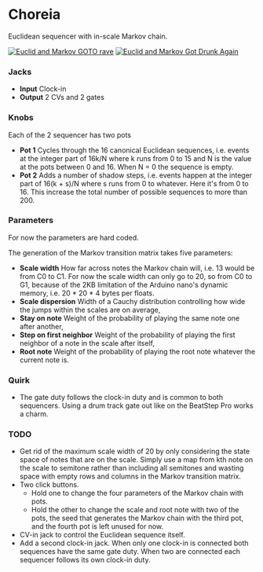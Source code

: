 # Choreia

Euclidean sequencer with in-scale Markov chain.

[![Euclid and Markov GOTO rave](http://img.youtube.com/vi/w-94b--FuAA/0.jpg)](http://www.youtube.com/watch?v=w-94b--FuAA "Euclid and Markov GOTO rave")
[![Euclid and Markov Got Drunk Again](http://img.youtube.com/vi/MoCvhjQ6Kq4/0.jpg)](http://www.youtube.com/watch?v=MoCvhjQ6Kq4 "Euclid and Markov Got Drunk Again")

### Jacks

- **Input** Clock-in
- **Output** 2 CVs and 2 gates

### Knobs

Each of the 2 sequencer has two pots

- **Pot 1** Cycles through the 16 canonical Euclidean sequences, i.e. events at the integer part of 16k/N where k runs from 0 to 15 and N is the value at the pots between 0 and 16. When N = 0 the sequence is empty.
- **Pot 2** Adds a number of shadow steps, i.e. events happen at the integer part of 16(k + s)/N where s runs from 0 to whatever. Here it's from 0 to 16. This increase the total number of possible sequences to more than 200.


### Parameters

For now the parameters are hard coded.

The generation of the Markov transition matrix takes five parameters:
- **Scale width** How far across notes the Markov chain will, i.e. 13 would be from C0 to C1. For now the scale width can only go to 20, so from C0 to G1, because of the 2KB limitation of the Arduino nano's dynamic memory, i.e. 20 * 20 * 4 bytes per floats.
- **Scale dispersion** Width of a Cauchy distribution controlling how wide the jumps within the scales are on average,
- **Stay on note** Weight of the probability of playing the same note one after another,
- **Step on first neighbor** Weight of the probability of playing the first neighbor of a note in the scale after itself,
- **Root note** Weight of the probability of playing the root note whatever the current note is.


### Quirk

- The gate duty follows the clock-in duty and is common to both sequencers. Using a drum track gate out like on the BeatStep Pro works a charm.

### TODO

- Get rid of the maximum scale width of 20 by only considering the state space of notes that are on the scale. Simply use a map from kth note on the scale to semitone rather than including all semitones and wasting space with empty rows and columns in the Markov transition matrix.
- Two click buttons. 
    - Hold one to change the four parameters of the Markov chain with pots.
    - Hold the other to change the scale and root note with two of the pots, the seed that generates the Markov chain with the third pot, and the fourth pot is left unused for now.
- CV-in jack to control the Euclidean sequence itself.
- Add a second clock-in jack. When only one clock-in is connected both sequences have the same gate duty. When two are connected each sequencer follows its own clock-in duty.

